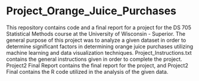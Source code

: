 # Project_Orange_Juice_Purchases

This repository contains code and a final report for a project for the DS 705 Statistical Methods course at the University of Wisconsin - Superior. The general purpose of this project was to analyze a given dataset in order to determine significant factors in determining orange juice purchases utilizing machine learning and data visualization techniques. Project_Instructions.txt contains the general instructions given in order to complete the project. Project2 Final Report contains the final report for the project, and Project2 Final contains the R code utilized in the analysis of the given data.
